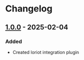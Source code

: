 # Changelog

## [1.0.0] - 2025-02-04

### Added

- Created loriot integration plugin

[1.0.0]: https://github.com/thinger-io/plugins/tree/loriot/v1.0.0
